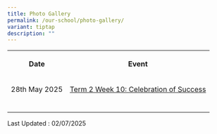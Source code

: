 ```yaml
---
title: Photo Gallery
permalink: /our-school/photo-gallery/
variant: tiptap
description: ""
---
```

<table style="minWidth: 50px">
<colgroup>
<col>
<col>
</colgroup>
<tbody>
<tr>
<th rowspan="1" colspan="1">
<p>Date</p>
</th>
<th rowspan="1" colspan="1">
<p>Event</p>
</th>
</tr>
<tr>
<td rowspan="1" colspan="1">
<p>28th May 2025</p>
</td>
<td rowspan="1" colspan="1">
<p><a href="https://drive.google.com/drive/folders/1NSdPqcSGwdDTpUev3ABhB2VGts7_Dc6L?usp=sharing" rel="noopener nofollow" target="_blank">Term 2 Week 10: Celebration of Success</a>
</p>
</td>
</tr>
<tr>
<td rowspan="1" colspan="1">
<p></p>
</td>
<td rowspan="1" colspan="1">
<p></p>
</td>
</tr>
</tbody>
</table>
<p>Last Updated : 02/07/2025</p>